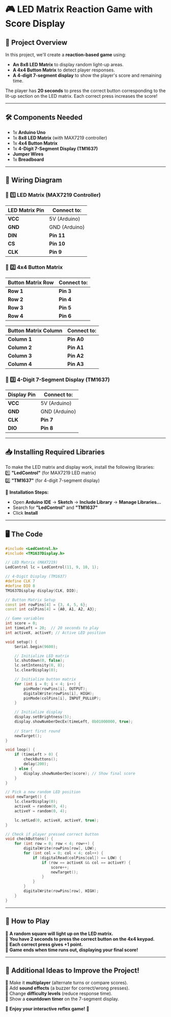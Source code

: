 # 🎮 LED Matrix Reaction Game with Score Display

## 📌 Project Overview  
In this project, we'll create a **reaction-based game** using:  
- **An 8x8 LED Matrix** to display random light-up areas.  
- **A 4x4 Button Matrix** to detect player responses.  
- **A 4-digit 7-segment display** to show the player's score and remaining time.  

The player has **20 seconds** to press the correct button corresponding to the lit-up section on the LED matrix. Each correct press increases the score!  

---

## 🛠 Components Needed  
- 1x **Arduino Uno**  
- 1x **8x8 LED Matrix** (with MAX7219 controller)  
- 1x **4x4 Button Matrix**  
- 1x **4-Digit 7-Segment Display (TM1637)**  
- **Jumper Wires**  
- 1x **Breadboard**  

---

## 🔌 Wiring Diagram  

### 📌 **1️⃣ LED Matrix (MAX7219 Controller)**
| LED Matrix Pin | Connect to: |
|---------------|-------------|
| **VCC**       | 5V (Arduino) |
| **GND**       | GND (Arduino) |
| **DIN**       | **Pin 11** |
| **CS**        | **Pin 10** |
| **CLK**       | **Pin 9** |

### 📌 **2️⃣ 4x4 Button Matrix**
| Button Matrix Row | Connect to: |
|------------------|-------------|
| **Row 1** | **Pin 3** |
| **Row 2** | **Pin 4** |
| **Row 3** | **Pin 5** |
| **Row 4** | **Pin 6** |

| Button Matrix Column | Connect to: |
|---------------------|-------------|
| **Column 1** | **Pin A0** |
| **Column 2** | **Pin A1** |
| **Column 3** | **Pin A2** |
| **Column 4** | **Pin A3** |

### 📌 **3️⃣ 4-Digit 7-Segment Display (TM1637)**
| Display Pin | Connect to: |
|------------|-------------|
| **VCC**    | 5V (Arduino) |
| **GND**    | GND (Arduino) |
| **CLK**    | **Pin 7** |
| **DIO**    | **Pin 8** |

---

## 📥 Installing Required Libraries  

To make the LED matrix and display work, install the following libraries:  
1️⃣ **"LedControl"** (for MAX7219 LED matrix)  
2️⃣ **"TM1637"** (for 4-digit 7-segment display)  

📌 **Installation Steps:**  
- Open **Arduino IDE** → **Sketch** → **Include Library** → **Manage Libraries...**  
- Search for **"LedControl"** and **"TM1637"**  
- Click **Install**  

---

## 🖥 The Code  

```cpp
#include <LedControl.h>
#include <TM1637Display.h>

// LED Matrix (MAX7219)
LedControl lc = LedControl(11, 9, 10, 1); 

// 4-Digit Display (TM1637)
#define CLK 7
#define DIO 8
TM1637Display display(CLK, DIO);

// Button Matrix Setup
const int rowPins[4] = {3, 4, 5, 6};
const int colPins[4] = {A0, A1, A2, A3};

// Game variables
int score = 0;
int timeLeft = 20;  // 20 seconds to play
int activeX, activeY; // Active LED position

void setup() {
    Serial.begin(9600);

    // Initialize LED matrix
    lc.shutdown(0, false);
    lc.setIntensity(0, 8);
    lc.clearDisplay(0);

    // Initialize button matrix
    for (int i = 0; i < 4; i++) {
        pinMode(rowPins[i], OUTPUT);
        digitalWrite(rowPins[i], HIGH);
        pinMode(colPins[i], INPUT_PULLUP);
    }

    // Initialize display
    display.setBrightness(5);
    display.showNumberDecEx(timeLeft, 0b01000000, true);
    
    // Start first round
    newTarget();
}

void loop() {
    if (timeLeft > 0) {
        checkButtons();
        delay(200);
    } else {
        display.showNumberDec(score); // Show final score
    }
}

// Pick a new random LED position
void newTarget() {
    lc.clearDisplay(0);
    activeX = random(0, 4);
    activeY = random(0, 4);

    lc.setLed(0, activeX, activeY, true);
}

// Check if player pressed correct button
void checkButtons() {
    for (int row = 0; row < 4; row++) {
        digitalWrite(rowPins[row], LOW);
        for (int col = 0; col < 4; col++) {
            if (digitalRead(colPins[col]) == LOW) {
                if (row == activeX && col == activeY) {
                    score++;
                    newTarget();
                }
            }
        }
        digitalWrite(rowPins[row], HIGH);
    }
}
```

---

## 🎯 How to Play  
🔹 **A random square will light up on the LED matrix.**  
🔹 **You have 2 seconds to press the correct button on the 4x4 keypad.**  
🔹 **Each correct press gives +1 point.**  
🔹 **Game ends when time runs out, displaying your final score!**  

---

## 🎨 Additional Ideas to Improve the Project!  
🔹 Make it **multiplayer** (alternate turns or compare scores).  
🔹 Add **sound effects** (a buzzer for correct/wrong presses).  
🔹 Change **difficulty levels** (reduce response time).  
🔹 Show a **countdown timer** on the 7-segment display.  

🎉 **Enjoy your interactive reflex game!** 🚀